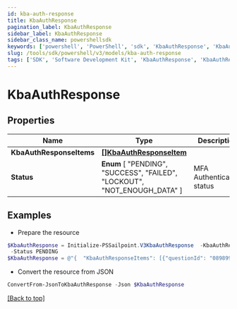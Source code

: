 ```yaml
---
id: kba-auth-response
title: KbaAuthResponse
pagination_label: KbaAuthResponse
sidebar_label: KbaAuthResponse
sidebar_class_name: powershellsdk
keywords: ['powershell', 'PowerShell', 'sdk', 'KbaAuthResponse', 'KbaAuthResponse'] 
slug: /tools/sdk/powershell/v3/models/kba-auth-response
tags: ['SDK', 'Software Development Kit', 'KbaAuthResponse', 'KbaAuthResponse']
---
```



# KbaAuthResponse

## Properties

Name | Type | Description | Notes
------------ | ------------- | ------------- | -------------
**KbaAuthResponseItems** | [**[]KbaAuthResponseItem**](kba-auth-response-item) |  | [optional] 
**Status** |  **Enum** [  "PENDING",    "SUCCESS",    "FAILED",    "LOCKOUT",    "NOT_ENOUGH_DATA" ] | MFA Authentication status | [optional] 

## Examples

- Prepare the resource
```powershell
$KbaAuthResponse = Initialize-PSSailpoint.V3KbaAuthResponse  -KbaAuthResponseItems [{questionId=089899f13a8f4da7824996191587bab9, isVerified=false}] `
 -Status PENDING
$KbaAuthResponse = @"{  "KbaAuthResponseItems": [{"questionId": "089899f13a8f4da7824996191587bab9", "isVerified": "false}]", "Status": "PENDING" }]}"@
```

- Convert the resource from JSON
```powershell
ConvertFrom-JsonToKbaAuthResponse -Json $KbaAuthResponse
```


[[Back to top]](#) 

